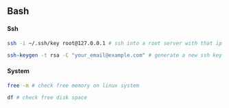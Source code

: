 ## Bash

#### Ssh
```bash
ssh -i ~/.ssh/key root@127.0.0.1 # ssh into a root server with that ip and that key
```

```bash
ssh-keygen -t rsa -C "your_email@example.com" # generate a new ssh key
```

#### System
```bash
free -m # check free memory on linux system
```

```bash
df # check free disk space
```
